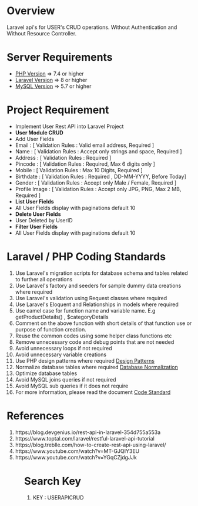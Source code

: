 # Overview
Laravel api's for USER's CRUD operations. Without Authentication and Without Resource Controller.

Server Requirements
=====================================
<ul>
  <li><a href="https://www.php.net/" target="_blank">PHP Version</a> => 7.4 or higher</li>
  <li><a href="https://laravel.com/docs/master" target="_blank">Laravel Version</a> => 8 or higher</li>
  <li><a href="https://www.mysql.com/" target="_blank">MySQL Version</a> => 5.7 or higher</li>
</ul>

# Project Requirement
<ul>
  <li>Implement User Rest API into Laravel Project </li>  
  <li><b>User Module CRUD</b></li>
  <li>Add User Fields</li>
  <li>Email : [ Validation Rules : Valid email address, Required ] </li>
  <li>Name : [ Validation Rules : Accept only strings and space, Required ] </li>
  <li>Address : [ Validation Rules : Required ] </li>
  <li>Pincode : [ Validation Rules : Required, Max 6 digits only ] </li>
  <li>Mobile : [ Validation Rules : Max 10 Digits, Required ] </li>
  <li>Birthdate : [ Validation Rules : Required , DD-MM-YYYY, Before Today] </li>
  <li>Gender : [ Validation Rules : Accept only Male / Female, Required ] </li>
  <li>Profile Image : [ Validation Rules : Accept only JPG, PNG, Max 2 MB, Required ] </li>
  <li><b>List User Fields</b></li>
  <li>All User Fields display with paginations default 10</li>
  <li><b>Delete User Fields</b></li>
  <li>User Deleted by UserID</li>
  <li><b>Filter User Fields</b></li>
  <li>All User Fields display with paginations default 10</li>
</ul>

# Laravel / PHP Coding Standards
<ol>
 <li>Use Laravel's migration scripts for database schema and tables related to further all operations</li>
 <li>Use Laravel's factory and seeders for sample dummy data creations where required</li>
 <li>Use Laravel's validation using Request classes where required</li>
 <li>Use Laravel's Eloquent and Relationships in models where required</li>
 <li>Use camel case for function name and variable name. E.g getProductDetails() , $categoryDetails </li>
 <li>Comment on the above function with short details of that function use or purpose of function creation. </li>
 <li>Reuse the common codes using some helper class functions etc</li>
 <li>Remove unnecessary code and debug points that are not needed</li>
 <li>Avoid unnecessary loops if not required</li>
 <li>Avoid unnecessary variable creations</li>
 <li>Use PHP design patterns where required <a href="https://refactoring.guru/design-patterns/php" target="_blank">Design Patterns</a></li>    <li>Normalize database tables where required <a href="https://www.guru99.com/database-normalization.html" target="_blank">Database Normalization</a></li>
 <li>Optimize database tables</li>
 <li>Avoid MySQL joins queries if not required</li>
 <li>Avoid MySQL sub queries if it does not require</li>
 <li>For more information, please read the document <a href="https://drive.google.com/drive/folders/1_nxEPw01QnVkVQfZ2WtXyeX7NcQ6ENdh" target='_blank'>Code Standard</a>
</ol>

# References
<ol>
 <li>https://blog.devgenius.io/rest-api-in-laravel-354d755a553a</li>
 <li>https://www.toptal.com/laravel/restful-laravel-api-tutorial</li>
 <li>https://blog.treblle.com/how-to-create-rest-api-using-laravel/</li>
 <li>https://www.youtube.com/watch?v=MT-GJQIY3EU</li>
 <li>https://www.youtube.com/watch?v=YGqCZjdgJJk</li>
<ol> 

# Search Key
<ol>
  <li>KEY : USERAPICRUD</li>
</ol>